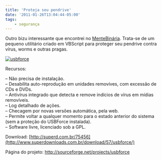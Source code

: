 ```yaml
---
title: 'Proteja seu pendrive'
date: '2011-01-26T13:04:44-05:00'
tags:
    - segurança  
---
```


Outro bizu interessante que encontrei no [MenteBinária](http://www.mentebinaria.com.br/). Trata-se de um pequeno utilitário criado em VBScript para proteger seu pendrive contra vírus, worms e outras pragas.

[![](http://www.ricardomartins.com.br/wp-content/uploads/2011/01/usbforce.png "usbforce")](http://www.ricardomartins.com.br/wp-content/uploads/2011/01/usbforce.png)

Recursos:

– Não precisa de instalação.  
– Desabilita auto-reprodução em unidades removíves, com excessão de CDs e DVDs.  
– Antivírus integrado que detecta e remove indícios de vírus em mídias removíveis.  
– Log detalhado de ações.  
– Checagem por novas versões automática, pela web.  
– Permite voltar a qualquer momento para o estado anterior do sistema (sem a proteção do USBForce instalada).  
– Software livre, licenciado sob a GPL.

Download: [http://superd.com.br/75456](http://www.superdownloads.com.br/download/57/usbforce/)

Página do projeto: <http://sourceforge.net/projects/usbforce>
